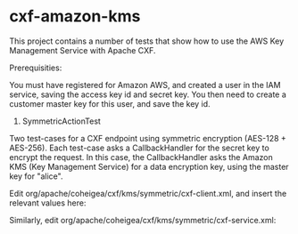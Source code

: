 cxf-amazon-kms
===========

This project contains a number of tests that show how to use the AWS
Key Management Service with Apache CXF.

Prerequisities:

You must have registered for Amazon AWS, and created a user in the IAM service,
saving the access key id and secret key. You then need to create a customer
master key for this user, and save the key id.

1) SymmetricActionTest

Two test-cases for a CXF endpoint using symmetric encryption (AES-128 +
AES-256). Each test-case asks a CallbackHandler for the secret key to encrypt
the request. In this case, the CallbackHandler asks the Amazon KMS (Key
Management Service) for a data encryption key, using the master key for
"alice".

Edit org/apache/coheigea/cxf/kms/symmetric/cxf-client.xml, and insert the
relevant values here:

  <bean id="amazonCallbackHandler" class="org.apache.coheigea.cxf.kms.common.CommonCallbackHandler">
       <property name="endpoint" value="https://kms.eu-west-1.amazonaws.com" />
       <property name="accessKey" value="<access key>" />
       <property name="secretKey" value="<secret key>" />
       <property name="masterKeyId" value="<master key id>" />
  </bean>

Similarly, edit org/apache/coheigea/cxf/kms/symmetric/cxf-service.xml:

 <bean id="amazonCallbackHandler" class="org.apache.coheigea.cxf.kms.common.CommonCallbackHandler">
       <property name="endpoint" value="https://kms.eu-west-1.amazonaws.com" />
       <property name="accessKey" value="<access key>" />
       <property name="secretKey" value="<secret key>" />
 </bean>
